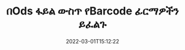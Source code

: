 ---
############################# Static ############################
layout: "auto-gen-signature"
date: 2022-03-01T15:12:22
draft: false
operation: Search
signaturetype: Barcode
fileformat: Ods
productName: .NET
lang: am
productCode: net
otherformats: pdf doc docx docm dot dotm dotx odt ott rtf xls xlsx xlsm xlsb csv ods ots xltx xltm ppt pptx pps ppsx odp otp potx potm pptm ppsm png jpg bmp gif tiff svg webp wmf
breadcrumb: Search Barcode signatures at Ods with C#

############################# Head ############################
head_title: "በC# ውስጥ በOds ፋይል ውስጥ የBarcode ፊርማዎችን ይፈልጉ"
head_description: "ጥቂት የኮድ መስመሮችን በመጠቀም በOds ፋይሎች ውስጥ የBarcode ፊርማዎችን ለመፈለግ .NETን ይጠቀሙ።"

############################# Header ############################
title: "በOds ፋይል ውስጥ የBarcode ፊርማዎችን ይፈልጉ"
description: ".NET ቤተኛ ኤፒአይ አስቀድሞ በተፈረሙ Ods ፋይሎች ውስጥ የBarcode ፊርማዎችን ለመፈለግ ይፈቅዳል። ጥቂት የኮድ መስመሮችን በመጠቀም በOds ሰነዶችዎ ውስጥ የላቀ የኢ-ፊርማ ፍለጋን ያድርጉ።"
bg_image: "https://cms.admin.containerize.com/templates/aspose/App_Themes/V3/images/bg/header1.png"
bg_overlay: false
button:
    enable: true

############################# SubMenu ############################
submenu:
    enable: true

    left:
        img_alt: "GroupDocs.Signature for .NET"
        image: "https://cms.admin.containerize.com/templates/groupdocs/images/product-logos/90x90-noborder/groupdocsature-net.png"
        product: "GroupDocs.Signature"
        platform: ".NET"



############################# About ############################
about:
    enable: true
    title: "ስለ GroupDocs.Signature for .NET ኤፒአይ"
    content: |
        [GroupDocs.Signature for .NET](https://products.groupdocs.com/signature/net/) እንደ ጽሁፎች፣ ምስሎች፣ ዲጂታል ሰርተፊኬቶች፣ ባርኮዶች፣ QR-ኮዶች፣ ማህተሞች ወይም ሜታዳታ ያሉ የተለያዩ የፊርማ አይነቶችን በመጠቀም ሰነዶችን ለመስራት .NET ኤፒአይን ያቀርባል። ተጠቃሚዎች እንደ አስፈላጊነቱ የፊርማ ንብረቶችን ለማበጀት ተጨማሪ ድጋፍ በፒዲኤፍ፣ MS Word ሰነዶች፣ MS ኤክሴል የስራ ደብተሮች፣ MS PowerPoint አቀራረቦች፣ አዶቤ ፎቶሾፕ ፋይሎች እና የተለያዩ የምስል ቅርጸቶች ውስጥ የኤሌክትሮኒክ ፊርማዎችን ማከል፣ መሰረዝ፣ ማዘመን፣ ማረጋገጥ ወይም መፈለግ ይችላሉ።
    

############################# Steps ############################
steps:
    enable: true
    title_left: "በOds ውስጥ የBarcode ፊርማዎችን እንዴት መፈለግ እንደሚቻል"
    content_left: |
        [GroupDocs.Signature for .NET](https://products.groupdocs.com/signature/net/) ለ.NET ገንቢዎች ጥቂት ቀላል ደረጃዎችን በመተግበር በOds ፋይሎች ውስጥ ፊርማዎችን መፈለግ ቀላል ያደርገዋል።
        
        * አዲስ የፊርማ ክፍል ይፍጠሩ እና የምንጭ ሰነድ መንገድን እንደ ግንበኛ መለኪያ ይለፉ።
        * እንደ ፍላጎቶችዎ የፍለጋ አማራጮችን ነገር ያፋጥኑ እና የፍለጋ አማራጮችን ይጥቀሱ።
        * ለፊርማ ክፍል ምሳሌ የፍለጋ ዘዴን ይደውሉ እና የፍለጋ አማራጮችን ወደ እሱ ያስተላልፉ።
        * በጥያቄዎችዎ መሰረት የፍለጋ ውጤቶችን ያስኬዱ።

    title_right: "የስርዓት መስፈርቶች"
    content_right: |
        GroupDocs.Signature for .NET በሁሉም ዋና መድረኮች እና ስርዓተ ክወናዎች ላይ ይደገፋሉ። ከዚህ በታች ያለውን ኮድ ከመተግበሩ በፊት፣ እባክዎ በስርዓትዎ ላይ የሚከተሉት ቅድመ ሁኔታዎች እንዳሉዎት ያረጋግጡ።

        * ስርዓተ ክወናዎች-ማይክሮሶፍት ዊንዶውስ ፣ ሊኑክስ ፣ ማክኦኤስ
        * የልማት አካባቢዎች፡ Microsoft Visual Studio, Xamarin, MonoDevelop
        * Frameworks: .NET Framework, .NET Standard, .NET Core, Mono
        * የቅርብ ጊዜውን የGroupDocs.Signature for .NET ስሪት ከ[Nuget](https://www.nuget.org/packages/groupdocs.signature) ያውርዱ
         
    code: |
        ```csharp    
        
        // Set up input Ods file
        string filePath = "input.ods";

        // Instantiate Signature for input file
        using (var signature = new GroupDocs.Signature.Signature(filePath))
        {
                //Create search options
                BarcodeSearchOptions options = new BarcodeSearchOptions()
                {
                    // specify special pages to search on 
                    AllPages = false,
                    // single page number
                    PageNumber = 1,
                    // set up text match type
                    MatchType = TextMatchType.Contains,
                    // specify text pattern to search
                    Text = "Text signature",
                    // return  Barcode images for processing
                    ReturnContent = true,
                    // set up type of returned  Barcode images
                    ReturnContentType = FileType.PNG
                };

                // search for Barcode signatures in Ods document
                List<BarcodeSignature> signatures = signature.Search<BarcodeSignature>(options);

                // process signatures which were found                
                foreach (BarcodeSignature item in signatures)
                {
                    //...
                }
        }

        ```

############################# Demos ############################
demos:
    enable: true
    title: "የBarcode ኤሌክትሮኒክ ፊርማዎችን የቀጥታ ማሳያን ይፈልጉ"
    content: |
       የ[GroupDocs.signature መተግበሪያ](https://products.groupdocs.app/signature/family) ድህረ ገጽን በመጎብኘት ሰነዱን አሁን በOds ፋይሎች ላይ የተለያዩ የኤሌክትሮኒክ ፊርማዎችን ይፈልጉ።

        
############################# More Formats ############################
more_formats:
    enable: true
    title: "C#ን በመጠቀም ሌሎች Barcode ፊርማዎችን ይፈልጉ"
    content: |
        "የኤሌክትሮኒክ ፊርማዎች በተለያዩ ሰነዶች ውስጥ ይፈልጉ. ከታች እንደሚታየው ከታዋቂው የፋይል ቅርጸቶች ፊርማዎችን ያግኙ።"
    format: 
           
       
back_to_top:
    enable: true
---